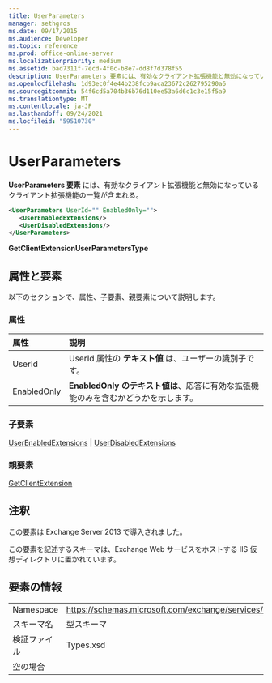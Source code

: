 ```yaml
---
title: UserParameters
manager: sethgros
ms.date: 09/17/2015
ms.audience: Developer
ms.topic: reference
ms.prod: office-online-server
ms.localizationpriority: medium
ms.assetid: bad7311f-7ecd-4f0c-b8e7-dd8f7d378f55
description: UserParameters 要素には、有効なクライアント拡張機能と無効になっているクライアント拡張機能の一覧が含まれる。
ms.openlocfilehash: 1d93ec0f4e44b238fcb9aca23672c262795290a6
ms.sourcegitcommit: 54f6cd5a704b36b76d110ee53a6d6c1c3e15f5a9
ms.translationtype: MT
ms.contentlocale: ja-JP
ms.lasthandoff: 09/24/2021
ms.locfileid: "59510730"
---
```

# <a name="userparameters"></a>UserParameters

**UserParameters 要素** には、有効なクライアント拡張機能と無効になっているクライアント拡張機能の一覧が含まれる。 
  
```XML
<UserParameters UserId="" EnabledOnly="">
   <UserEnabledExtensions/>
   <UserDisabledExtensions/>
</UserParameters>
```

 **GetClientExtensionUserParametersType**
## <a name="attributes-and-elements"></a>属性と要素

以下のセクションで、属性、子要素、親要素について説明します。
  
### <a name="attributes"></a>属性

|**属性**|**説明**|
|:-----|:-----|
|UserId  <br/> |UserId 属性の **テキスト値** は、ユーザーの識別子です。  <br/> |
|EnabledOnly  <br/> |**EnabledOnly のテキスト値は**、応答に有効な拡張機能のみを含むかどうかを示します。  <br/> |
   
### <a name="child-elements"></a>子要素

[UserEnabledExtensions](userenabledextensions.md)  | [UserDisabledExtensions](userdisabledextensions.md)
  
### <a name="parent-elements"></a>親要素

[GetClientExtension](getclientextension.md)
  
## <a name="remarks"></a>注釈

この要素は Exchange Server 2013 で導入されました。
  
この要素を記述するスキーマは、Exchange Web サービスをホストする IIS 仮想ディレクトリに置かれています。
  
## <a name="element-information"></a>要素の情報

|||
|:-----|:-----|
|Namespace  <br/> |https://schemas.microsoft.com/exchange/services/2006/types  <br/> |
|スキーマ名  <br/> |型スキーマ  <br/> |
|検証ファイル  <br/> |Types.xsd  <br/> |
|空の場合  <br/> ||
   

